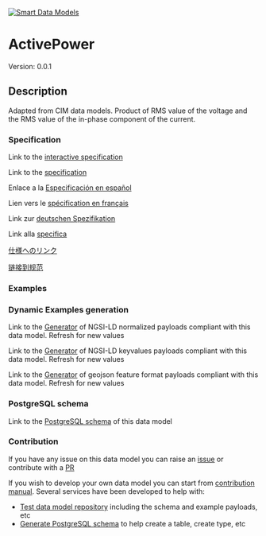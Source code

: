 [![Smart Data Models](https://smartdatamodels.org/wp-content/uploads/2022/01/SmartDataModels_logo.png "Logo")](https://smartdatamodels.org)
# ActivePower
Version: 0.0.1

## Description 

Adapted from CIM data models. Product of RMS value of the voltage and the RMS value of the in-phase component of the current.
### Specification

Link to the [interactive specification](https://swagger.lab.fiware.org/?url=https://smart-data-models.github.io/dataModel.EnergyCIM/ActivePower/swagger.yaml)

Link to the [specification](https://github.com/smart-data-models/dataModel.EnergyCIM/blob/master/ActivePower/doc/spec.md)

Enlace a la [Especificación en español](https://github.com/smart-data-models/dataModel.EnergyCIM/blob/master/ActivePower/doc/spec_ES.md)

Lien vers le [spécification en français](https://github.com/smart-data-models/dataModel.EnergyCIM/blob/master/ActivePower/doc/spec_FR.md)

Link zur [deutschen Spezifikation](https://github.com/smart-data-models/dataModel.EnergyCIM/blob/master/ActivePower/doc/spec_DE.md)

Link alla [specifica](https://github.com/smart-data-models/dataModel.EnergyCIM/blob/master/ActivePower/doc/spec_IT.md)

[仕様へのリンク](https://github.com/smart-data-models/dataModel.EnergyCIM/blob/master/ActivePower/doc/spec_JA.md)

[链接到规范](https://github.com/smart-data-models/dataModel.EnergyCIM/blob/master/ActivePower/doc/spec_ZH.md)
### Examples
### Dynamic Examples generation

Link to the [Generator](https://smartdatamodels.org/extra/ngsi-ld_generator.php?schemaUrl=https://raw.githubusercontent.com/smart-data-models/dataModel.EnergyCIM/master/ActivePower/schema.json&email=info@smartdatamodels.org) of NGSI-LD normalized payloads compliant with this data model. Refresh for new values

Link to the [Generator](https://smartdatamodels.org/extra/ngsi-ld_generator_keyvalues.php?schemaUrl=https://raw.githubusercontent.com/smart-data-models/dataModel.EnergyCIM/master/ActivePower/schema.json&email=info@smartdatamodels.org) of NGSI-LD keyvalues payloads compliant with this data model. Refresh for new values

Link to the [Generator](https://smartdatamodels.org/extra/geojson_features_generator.php?schemaUrl=https://raw.githubusercontent.com/smart-data-models/dataModel.EnergyCIM/master/ActivePower/schema.json&email=info@smartdatamodels.org) of geojson feature format payloads compliant with this data model. Refresh for new values
### PostgreSQL schema

Link to the [PostgreSQL schema](https://smart-data-models.github.io/dataModel.EnergyCIM/ActivePower/schema.sql) of this data model
### Contribution

 If you have any issue on this data model you can raise an [issue](https://github.com/smart-data-models/dataModel.EnergyCIM/issues)  or contribute with a [PR](https://github.com/smart-data-models/dataModel.EnergyCIM/pulls)

 If you wish to develop your own data model you can start from [contribution manual](https://bit.ly/contribution_manual). Several services have been developed to help with: 
 - [Test data model repository](https://smartdatamodels.org/index.php/data-models-contribution-api/) including the schema and example payloads, etc
 - [Generate PostgreSQL schema](https://smartdatamodels.org/index.php/sql-service/) to help create a table, create type, etc